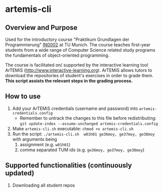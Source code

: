 # artemis-cli
## Overview and Purpose
Used for the introductory course "Praktikum Grundlagen der Programmierung" 
[IN0002](https://campus.tum.de/tumonline/wbModHb.wbShowMHBReadOnly?pKnotenNr=452806) at TU Munich.
The course teaches first-year students from a wide range of Computer Science related study programs
the fundamentals of object-oriented programming. 

The course is facilitated on/ supported by the interactive learning tool ArTEMiS 
(http://www.interactive-learning.org). ArTEMiS allows tutors to download the repositories of student's
exercises in order to grade them. **This script assists the relevant steps in the grading process.**

## How to use
1. Add your ArTEMiS credentials (username and password) into `artemis-credentials.config`
   * Remember to untrack the changes to this file before redistributing: `git update-index --assume-unchanged artemis-credentials.config`
2. Make `artemis-cli.sh` executable: `chmod +x artemis-cli.sh`
3. Run the script: `./artemis-cli.sh  w01h01 ge36moy, ge37moy, ge38moy` with arguments being
   1. assignment (e.g. `w01h01`)
   2. comma separated TUM ids (e.g. ``ge36moy, ge37moy, ge38moy``)

## Supported functionalities (continuously updated)
1. Downloading all student repos